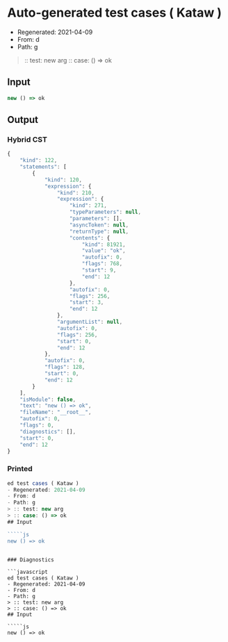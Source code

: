 # Auto-generated test cases ( Kataw )
- Regenerated: 2021-04-09
- From: d
- Path: g
> :: test: new arg
> :: case: () => ok
## Input

`````js
new () => ok
`````

## Output

### Hybrid CST

```javascript
{
    "kind": 122,
    "statements": [
        {
            "kind": 120,
            "expression": {
                "kind": 210,
                "expression": {
                    "kind": 271,
                    "typeParameters": null,
                    "parameters": [],
                    "asyncToken": null,
                    "returnType": null,
                    "contents": {
                        "kind": 81921,
                        "value": "ok",
                        "autofix": 0,
                        "flags": 768,
                        "start": 9,
                        "end": 12
                    },
                    "autofix": 0,
                    "flags": 256,
                    "start": 3,
                    "end": 12
                },
                "argumentList": null,
                "autofix": 0,
                "flags": 256,
                "start": 0,
                "end": 12
            },
            "autofix": 0,
            "flags": 128,
            "start": 0,
            "end": 12
        }
    ],
    "isModule": false,
    "text": "new () => ok",
    "fileName": "__root__",
    "autofix": 0,
    "flags": 0,
    "diagnostics": [],
    "start": 0,
    "end": 12
}
```

### Printed

```javascript
ed test cases ( Kataw )
- Regenerated: 2021-04-09
- From: d
- Path: g
> :: test: new arg
> :: case: () => ok
## Input

`````js
new () => ok
`````
```

### Diagnostics

```javascript
ed test cases ( Kataw )
- Regenerated: 2021-04-09
- From: d
- Path: g
> :: test: new arg
> :: case: () => ok
## Input

`````js
new () => ok
`````
```


